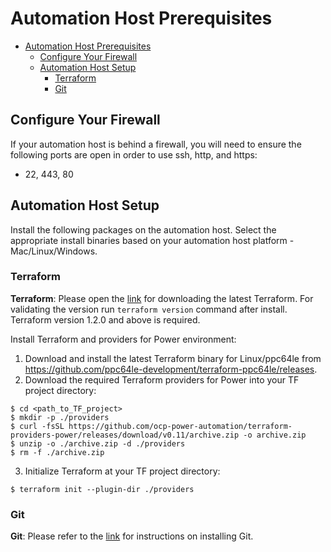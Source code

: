 # Automation Host Prerequisites

- [Automation Host Prerequisites](#automation-host-prerequisites)
    - [Configure Your Firewall](#configure-your-firewall)
    - [Automation Host Setup](#automation-host-setup)
        - [Terraform](#terraform)
        - [Git](#git)

## Configure Your Firewall

If your automation host is behind a firewall, you will need to ensure the following ports are open in order to use ssh,
http, and https:

- 22, 443, 80

## Automation Host Setup

Install the following packages on the automation host. Select the appropriate install binaries based on your automation
host platform - Mac/Linux/Windows.

### Terraform

**Terraform**: Please open the [link](https://www.terraform.io/downloads) for downloading the latest Terraform. For
validating the version run `terraform version` command after install. Terraform version 1.2.0 and above is required.

Install Terraform and providers for Power environment:

1. Download and install the latest Terraform binary for Linux/ppc64le
   from https://github.com/ppc64le-development/terraform-ppc64le/releases.
2. Download the required Terraform providers for Power into your TF project directory:

```
$ cd <path_to_TF_project>
$ mkdir -p ./providers
$ curl -fsSL https://github.com/ocp-power-automation/terraform-providers-power/releases/download/v0.11/archive.zip -o archive.zip
$ unzip -o ./archive.zip -d ./providers
$ rm -f ./archive.zip
```

3. Initialize Terraform at your TF project directory:

```
$ terraform init --plugin-dir ./providers
``` 

### Git

**Git**:  Please refer to the [link](https://git-scm.com/book/en/v2/Getting-Started-Installing-Git) for instructions on
installing Git.
